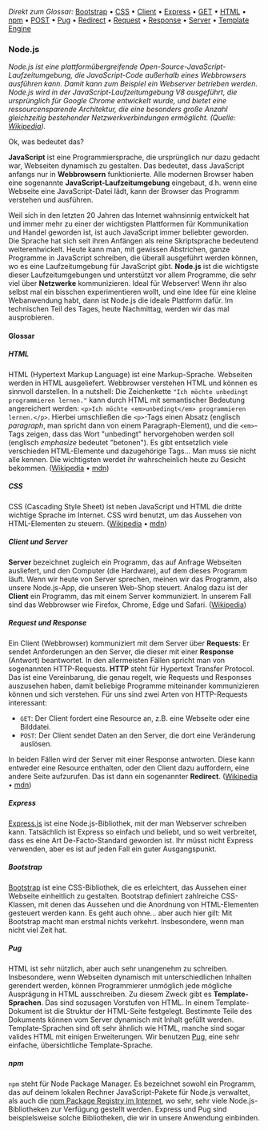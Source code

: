 *Direkt zum Glossar:*
[Bootstrap](#bootstrap) •
[CSS](#css) •
[Client](#client-und-server) •
[Express](#express) •
[GET](#request-und-response) •
[HTML](#html) •
[npm](#npm) •
[POST](#request-und-response) •
[Pug](#pug) •
[Redirect](#request-und-response) •
[Request](#request-und-response) •
[Response](#request-und-response) •
[Server](#client-und-server) •
[Template Engine](#pug)

### Node.js

*Node.js ist eine plattformübergreifende Open-Source-JavaScript-Laufzeitumgebung, die JavaScript-Code außerhalb eines
Webbrowsers ausführen kann. Damit kann zum Beispiel ein Webserver betrieben werden. Node.js wird in der
JavaScript-Laufzeitumgebung V8 ausgeführt, die ursprünglich für Google Chrome entwickelt wurde, und bietet eine
ressourcensparende Architektur, die eine besonders große Anzahl gleichzeitig bestehender Netzwerkverbindungen
ermöglicht. (Quelle: [Wikipedia](https://de.wikipedia.org/wiki/Node.js)).*

Ok, was bedeutet das?

**JavaScript** ist eine Programmiersprache, die ursprünglich nur dazu gedacht war, Webseiten dynamisch zu gestalten. Das
bedeutet, dass JavaScript anfangs nur in **Webbrowsern** funktionierte. Alle modernen Browser haben eine sogenannte
**JavaScript-Laufzeitumgebung** eingebaut, d.h. wenn eine Webseite eine JavaScript-Datei lädt, kann der Browser das
Programm verstehen und ausführen.

Weil sich in den letzten 20 Jahren das Internet wahnsinnig entwickelt hat und immer mehr zu einer der wichtigsten
Plattformen für Kommunikation und Handel geworden ist, ist auch JavaScript immer beliebter geworden. Die Sprache hat
sich seit ihren Anfängen als reine Skriptsprache bedeutend weiterentwickelt. Heute kann man, mit gewissen Abstrichen,
ganze Programme in JavaScript schreiben, die überall ausgeführt werden können, wo es eine Laufzeitumgebung für
JavaScript gibt. **Node.js** ist die wichtigste dieser Laufzeitumgebungen und unterstützt vor allem Programme, die sehr
viel über **Netzwerke** kommunizieren. Ideal für Webserver! Wenn ihr also selbst mal ein bisschen experimentieren wollt,
und eine Idee für eine kleine Webanwendung habt, dann ist Node.js die ideale Plattform dafür. Im technischen Teil des
Tages, heute Nachmittag, werden wir das mal ausprobieren.

#### Glossar

##### HTML
HTML (Hypertext Markup Language) ist eine Markup-Sprache.
Webseiten werden in HTML ausgeliefert. Webbrowser verstehen HTML und können es sinnvoll darstellen.
In a nutshell: Die Zeichenkette `"Ich möchte unbedingt programmieren lernen."` kann durch HTML
mit semantischer Bedeutung angereichert werden: `<p>Ich möchte <em>unbedingt</em> programmieren lernen.</p>`.
Hierbei umschließen die `<p>`-Tags einen Absatz (englisch *paragraph*, man spricht dann von einem Paragraph-Element),
und die `<em>`-Tags zeigen, dass das Wort "unbedingt" hervorgehoben werden soll
(englisch *emphasize* bedeutet "betonen").
Es gibt entsetzlich viele verschieden HTML-Elemente und dazugehörige Tags...
Man muss sie nicht alle kennen. Die wichtigsten werdet ihr wahrscheinlich heute zu Gesicht bekommen.
([Wikipedia](https://de.wikipedia.org/wiki/Hypertext_Markup_Language) •
[mdn](https://developer.mozilla.org/en-US/docs/Web/HTML?retiredLocale=de))

##### CSS
CSS (Cascading Style Sheet) ist neben JavaScript und HTML die dritte wichtige Sprache im Internet.
CSS wird benutzt, um das Aussehen von HTML-Elementen zu steuern.
([Wikipedia](https://de.wikipedia.org/wiki/Cascading_Style_Sheets) •
[mdn](https://developer.mozilla.org/en-US/docs/Web/CSS?retiredLocale=de))

##### Client und Server
**Server** bezeichnet zugleich ein Programm, das auf Anfrage Webseiten ausliefert,
und den Computer (die Hardware), auf dem dieses Programm läuft.
Wenn wir heute von Server sprechen, meinen wir das Programm, also unsere Node.js-App, die unseren Web-Shop steuert.
Analog dazu ist der **Client** ein Programm, das mit einem Server kommuniziert.
In unserem Fall sind das Webbrowser wie Firefox, Chrome, Edge und Safari.
([Wikipedia](https://de.wikipedia.org/wiki/Client-Server-Modell))

##### Request und Response
Ein Client (Webbrowser) kommuniziert mit dem Server über **Requests**:
Er sendet Anforderungen an den Server, die dieser mit einer **Response** (Antwort) beantwortet.
In den allermeisten Fällen spricht man von sogenannten HTTP-Requests.
**HTTP** steht für Hypertext Transfer Protocol.
Das ist eine Vereinbarung, die genau regelt, wie Requests und Responses auszusehen haben,
damit beliebige Programme miteinander kommunizieren können und sich verstehen.
Für uns sind zwei Arten von HTTP-Requests interessant:

- `GET`: Der Client fordert eine Resource an, z.B. eine Webseite oder eine Bilddatei.
- `POST`: Der Client sendet Daten an den Server, die dort eine Veränderung auslösen.

In beiden Fällen wird der Server mit einer Response antworten.
Diese kann entweder eine Resource enthalten, oder den Client dazu auffordern, eine andere Seite aufzurufen.
Das ist dann ein sogenannter **Redirect**.
([Wikipedia](https://de.wikipedia.org/wiki/Hypertext_Transfer_Protocol) •
[mdn](https://developer.mozilla.org/en-US/docs/Web/HTTP?retiredLocale=de))

##### Express
[Express.js](https://expressjs.com) ist eine Node.js-Bibliothek, mit der man Webserver schreiben kann.
Tatsächlich ist Express so einfach und beliebt, und so weit verbreitet, dass es eine Art De-Facto-Standard geworden ist.
Ihr müsst nicht Express verwenden, aber es ist auf jeden Fall ein guter Ausgangspunkt. 

##### Bootstrap
[Bootstrap](https://getbootstrap.com) ist eine CSS-Bibliothek, die es erleichtert,
das Aussehen einer Webseite einheitlich zu gestalten.
Bootstrap definiert zahlreiche CSS-Klassen,
mit denen das Aussehen und die Anordnung von HTML-Elementen gesteuert werden kann.
Es geht auch ohne... aber auch hier gilt: Mit Bootstrap macht man erstmal nichts verkehrt.
Insbesondere, wenn man
nicht viel Zeit hat.

##### Pug
HTML ist sehr nützlich, aber auch sehr unangenehm zu schreiben.
Insbesondere, wenn Webseiten dynamisch mit unterschiedlichen Inhalten gerendert werden,
können Programmierer unmöglich jede mögliche Ausprägung in HTML ausschreiben.
Zu diesem Zweck gibt es **Template-Sprachen**. Das sind sozusagen Vorstufen von HTML.
In einem Template-Dokument ist die Struktur der HTML-Seite festgelegt.
Bestimmte Teile des Dokuments können vom Server dynamisch mit Inhalt gefüllt werden.
Template-Sprachen sind oft sehr ähnlich wie HTML, manche sind sogar valides HTML mit einigen Erweiterungen.
Wir benutzen [Pug](https://pugjs.org), eine sehr einfache, übersichtliche Template-Sprache.

##### npm
`npm` steht für Node Package Manager.
Es bezeichnet sowohl ein Programm, das auf deinem lokalen Rechner JavaScript-Pakete für Node.js verwaltet,
als auch die [npm Package Registry im Internet](https://npmjs.com), wo sehr, sehr viele Node.js-Bibliotheken
zur Verfügung gestellt werden.
Express und Pug sind beispielsweise solche Bibliotheken, die wir in unsere Anwendung einbinden. 